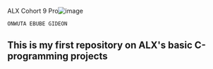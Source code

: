 ALX Cohort 9 Pro![image]([https://user-images.githubusercontent.com/105258746/189962379-f8aca8d6-0a1b-4367-8360-af2dd481734e.png](https://www.freepik.com/free-vector/code-testing-cartoon-banner-functional-test-methodology-programming-search-errors-bugs-website-platform-development-dashboard-usability-optimization-computer-pc-vector-illustration_10487786.htm))

```
ONWUTA EBUBE GIDEON
```
## This is my first repository on ALX's basic C-programming projects
